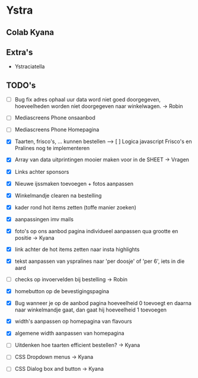 # Ystra

## Colab Kyana

## Extra's

- Ystraciatella

## TODO's

- [ ] Bug fix adres ophaal uur data word niet goed doorgegeven, hoeveelheden worden niet doorgegeven naar winkelwagen. -> Robin
- [ ] Mediascreens Phone onsaanbod
- [ ] Mediascreens Phone Homepagina
- [x] Taarten, frisco's, ... kunnen bestellen --> [ ] Logica javascript Frisco's en Pralines nog te implementeren
- [x] Array van data uitprintingen mooier maken voor in de SHEET -> Vragen
- [x] Links achter sponsors
- [x] Nieuwe ijssmaken toevoegen + fotos aanpassen
- [x] Winkelmandje clearen na bestelling
- [x] kader rond hot items zetten (toffe manier zoeken)
- [x] aanpassingen imv mails
- [x] foto's op ons aanbod pagina individueel aanpassen qua grootte en positie -> Kyana
- [x] link achter de hot items zetten naar insta highlights
- [x] tekst aanpassen van yspralines naar 'per doosje' of 'per 6', iets in die aard
- [ ] checks op invoervelden bij bestelling -> Robin
- [x] homebutton op de bevestigingspagina
- [x] Bug wanneer je op de aanbod pagina hoeveelheid 0 toevoegt en daarna naar winkelmandje gaat, dan gaat hij hoeveelheid 1 toevoegen
- [x] width's aanpassen op homepagina van flavours
- [x] algemene width aanpassen van homepagina

- [ ] Uitdenken hoe taarten efficient bestellen? -> Kyana
- [ ] CSS Dropdown menus -> Kyana
- [ ] CSS Dialog box and button -> Kyana
